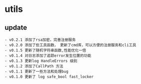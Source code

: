 # utils


## update
    - v0.2.1 添加了rsa加密，完善注册服务 
    - v0.2.0 添加了些工具函数， 更新了cmd库，可以方便的注册服务和cli工具
    - v0.1.5 更新了随机字符串函数,性能优化一倍
    - v0.1.4 对日志添加了追踪error发生位置的功能
    - v0.1.3 更新log HandleErrors 级别
    - v0.1.2 添加了CallPath 方法
    - v0.1.1 更新了一些方法和处理bug
    - v0.1.0 更新了 log safe_bool fast_locker
